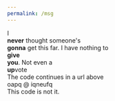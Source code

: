 ```yaml
---
permalink: /msg
---
```

I \
**never** thought someone's\
**gonna** get this far. I have nothing to\
**give** \
**you**. Not even a \
**up**vote\
The code continues in a url above \
oapq @ iqneufq \
This code is not it.
